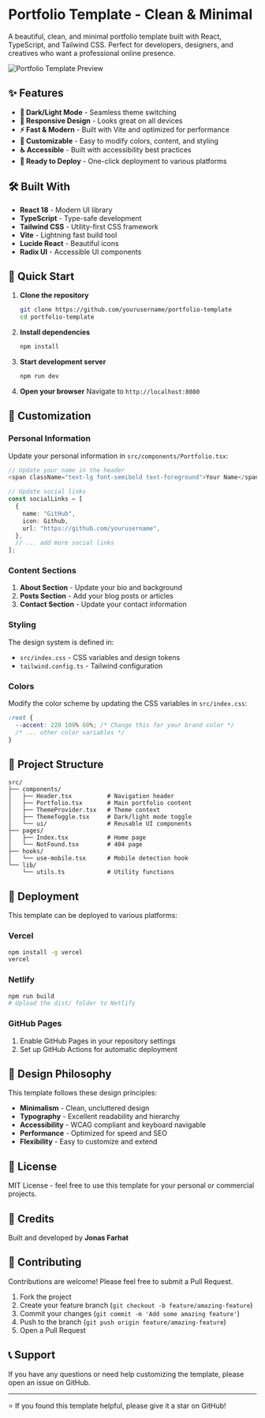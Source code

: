 # Portfolio Template - Clean & Minimal

A beautiful, clean, and minimal portfolio template built with React, TypeScript, and Tailwind CSS. Perfect for developers, designers, and creatives who want a professional online presence.

![Portfolio Template Preview](preview.png)

## ✨ Features

- **🌙 Dark/Light Mode** - Seamless theme switching
- **📱 Responsive Design** - Looks great on all devices
- **⚡ Fast & Modern** - Built with Vite and optimized for performance
- **🎨 Customizable** - Easy to modify colors, content, and styling
- **♿ Accessible** - Built with accessibility best practices
- **🚀 Ready to Deploy** - One-click deployment to various platforms

## 🛠️ Built With

- **React 18** - Modern UI library
- **TypeScript** - Type-safe development
- **Tailwind CSS** - Utility-first CSS framework
- **Vite** - Lightning fast build tool
- **Lucide React** - Beautiful icons
- **Radix UI** - Accessible UI components

## 🚀 Quick Start

1. **Clone the repository**
   ```bash
   git clone https://github.com/yourusername/portfolio-template
   cd portfolio-template
   ```

2. **Install dependencies**
   ```bash
   npm install
   ```

3. **Start development server**
   ```bash
   npm run dev
   ```

4. **Open your browser**
   Navigate to `http://localhost:8080`

## 📝 Customization

### Personal Information

Update your personal information in `src/components/Portfolio.tsx`:

```typescript
// Update your name in the header
<span className="text-lg font-semibold text-foreground">Your Name</span>

// Update social links
const socialLinks = [
  {
    name: "GitHub",
    icon: Github,
    url: "https://github.com/yourusername",
  },
  // ... add more social links
];
```

### Content Sections

1. **About Section** - Update your bio and background
2. **Posts Section** - Add your blog posts or articles
3. **Contact Section** - Update your contact information

### Styling

The design system is defined in:
- `src/index.css` - CSS variables and design tokens
- `tailwind.config.ts` - Tailwind configuration

### Colors

Modify the color scheme by updating the CSS variables in `src/index.css`:

```css
:root {
  --accent: 220 100% 60%; /* Change this for your brand color */
  /* ... other color variables */
}
```

## 📁 Project Structure

```
src/
├── components/
│   ├── Header.tsx          # Navigation header
│   ├── Portfolio.tsx       # Main portfolio content
│   ├── ThemeProvider.tsx   # Theme context
│   ├── ThemeToggle.tsx     # Dark/light mode toggle
│   └── ui/                 # Reusable UI components
├── pages/
│   ├── Index.tsx           # Home page
│   └── NotFound.tsx        # 404 page
├── hooks/
│   └── use-mobile.tsx      # Mobile detection hook
└── lib/
    └── utils.ts            # Utility functions
```

## 🚀 Deployment

This template can be deployed to various platforms:

### Vercel
```bash
npm install -g vercel
vercel
```

### Netlify
```bash
npm run build
# Upload the dist/ folder to Netlify
```

### GitHub Pages
1. Enable GitHub Pages in your repository settings
2. Set up GitHub Actions for automatic deployment

## 🎨 Design Philosophy

This template follows these design principles:

- **Minimalism** - Clean, uncluttered design
- **Typography** - Excellent readability and hierarchy
- **Accessibility** - WCAG compliant and keyboard navigable
- **Performance** - Optimized for speed and SEO
- **Flexibility** - Easy to customize and extend

## 📄 License

MIT License - feel free to use this template for your personal or commercial projects.

## 🙏 Credits

Built and developed by **Jonas Farhat**

## 🤝 Contributing

Contributions are welcome! Please feel free to submit a Pull Request.

1. Fork the project
2. Create your feature branch (`git checkout -b feature/amazing-feature`)
3. Commit your changes (`git commit -m 'Add some amazing feature'`)
4. Push to the branch (`git push origin feature/amazing-feature`)
5. Open a Pull Request

## 📞 Support

If you have any questions or need help customizing the template, please open an issue on GitHub.

---

⭐ If you found this template helpful, please give it a star on GitHub!